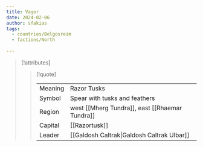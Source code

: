 ```yaml
---
title: Vagor
date: 2024-02-06
author: sfakias
tags:
  - countries/Belgosreim
  - factions/North
 
---
```

> [!attributes]
> 
> > [!quote]
> >
> > | | |
> > | --- | --- |
> > | Meaning | Razor Tusks |
> > | Symbol | Spear with tusks and feathers |
> > | Region | west [[Mherg Tundra]], east [[Rhaemar Tundra]] |
> > | Capital | [[Razortusk]] |
> > | Leader | [[Galdosh Caltrak\|Galdosh Caltrak Ulbar]] |